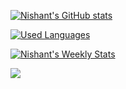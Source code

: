[![Nishant's GitHub stats](https://github-readme-stats.vercel.app/api?username=nishant-666&show_icons=true&theme=merko)](https://github.com/nishant-666/github-readme-stats)

[![Used Languages](https://github-readme-stats.vercel.app/api/top-langs/?username=nishant-666&show_icons=true&theme=merko)](https://github.com/nishant-666/github-readme-stats)

[![Nishant's Weekly Stats](https://github-readme-stats.vercel.app/api/wakatime?username=nishant-666&show_icons=true&theme=merko)](https://github.com/nishant-666/github-readme-stats)

![](https://komarev.com/ghpvc/?username=nishant-666)
